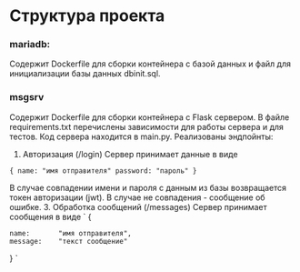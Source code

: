 # Структура проекта

### mariadb:
Содержит Dockerfile для сборки контейнера с базой данных и файл для инициализации базы данных dbinit.sql.

### msgsrv
Содержит Dockerfile для сборки контейнера с Flask сервером.
В файле requirements.txt перечислены зависимости для работы сервера и для тестов. 
Код сервера находится в main.py. Реализованы эндпойнты:
1. Авторизация (/login)
Сервер принимает данные в виде

`{
    name: "имя отправителя"
    password: "пароль"
}`

В случае совпадении имени и пароля с данным из базы возвращается токен авторизации (jwt).
В случае не совпадения - сообщение об ошибке.
3. Обработка сообщений (/messages)
Сервер принимает сообщения в виде
`
{
    
    name:       "имя отправителя",
    message:    "текст сообщение"
}
`
